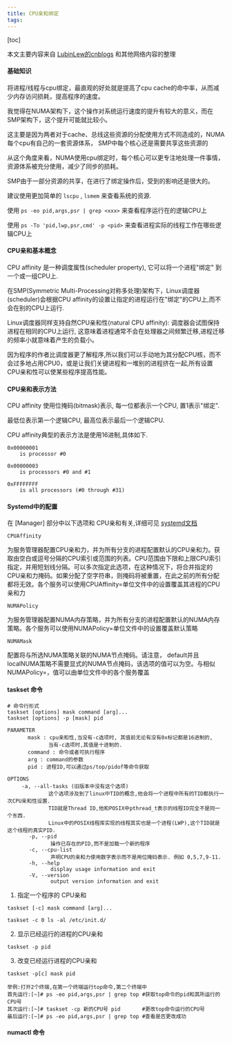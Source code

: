 ```yaml
---
title: CPU亲和绑定
tags: 
---
```


[toc]

本文主要内容来自 [LubinLew的cnblogs](https://www.cnblogs.com/LubinLew/p/cpu_affinity.html) 和其他网络内容的整理

#### 基础知识

将进程/线程与cpu绑定，最直观的好处就是提高了cpu cache的命中率，从而减少内存访问损耗，提高程序的速度。

我觉得在NUMA架构下，这个操作对系统运行速度的提升有较大的意义，而在SMP架构下，这个提升可能就比较小。

这主要是因为两者对于cache、总线这些资源的分配使用方式不同造成的，NUMA每个cpu有自己的一套资源体系， SMP中每个核心还是需要共享这些资源的

从这个角度来看，NUMA使用cpu绑定时，每个核心可以更专注地处理一件事情，资源体系被充分使用，减少了同步的损耗。

SMP由于一部分资源的共享，在进行了绑定操作后，受到的影响还是很大的。

建议使用更加简单的 `lscpu` , `lsmem` 来查看系统的资源.

使用 `ps -eo pid,args,psr | grep <xxx>` 来查看程序运行在的逻辑CPU上

使用 `ps -To 'pid,lwp,psr,cmd' -p <pid>` 来查看进程实际的线程工作在哪些逻辑CPU上

#### CPU亲和基本概念

CPU affinity 是一种调度属性(scheduler property), 它可以将一个进程"绑定" 到一个或一组CPU上.

在SMP(Symmetric Multi-Processing对称多处理)架构下，Linux调度器(scheduler)会根据CPU affinity的设置让指定的进程运行在"绑定"的CPU上,而不会在别的CPU上运行. 

Linux调度器同样支持自然CPU亲和性(natural CPU affinity): 调度器会试图保持进程在相同的CPU上运行, 这意味着进程通常不会在处理器之间频繁迁移,进程迁移的频率小就意味着产生的负载小。

因为程序的作者比调度器更了解程序,所以我们可以手动地为其分配CPU核，而不会过多地占用CPU0，或是让我们关键进程和一堆别的进程挤在一起,所有设置CPU亲和性可以使某些程序提高性能。

#### CPU亲和表示方法

CPU affinity 使用位掩码(bitmask)表示, 每一位都表示一个CPU, 置1表示"绑定".

最低位表示第一个逻辑CPU, 最高位表示最后一个逻辑CPU.

CPU affinity典型的表示方法是使用16进制,具体如下.

```
0x00000001
    is processor #0

0x00000003
    is processors #0 and #1

0xFFFFFFFF
    is all processors (#0 through #31)
```

#### Systemd中的配置

在 \[Manager] 部分中以下选项和 CPU亲和有关,详细可见 [systemd文档](https://www.freedesktop.org/software/systemd/man/systemd-system.conf.html)

`CPUAffinity`

为服务管理器配置CPU亲和力，并为所有分支的进程配置默认的CPU亲和力。获取由空白或逗号分隔的CPU索引或范围的列表。CPU范围由下限和上限CPU索引指定，并用短划线分隔。可以多次指定此选项，在这种情况下，将合并指定的CPU亲和力掩码。如果分配了空字符串，则掩码将被重置，在此之前的所有分配都将无效。各个服务可以使用CPUAffinity=单位文件中的设置覆盖其进程的CPU亲和力

`NUMAPolicy`

为服务管理器配置NUMA内存策略，并为所有分支的进程配置默认的NUMA内存策略。各个服务可以使用NUMAPolicy=单位文件中的设置覆盖默认策略

`NUMAMask`

配置将与所选NUMA策略关联的NUMA节点掩码。请注意， default并且localNUMA策略不需要显式的NUMA节点掩码，该选项的值可以为空。与相似NUMAPolicy=，值可以由单位文件中的各个服务覆盖

#### taskset 命令

```
# 命令行形式
taskset [options] mask command [arg]...
taskset [options] -p [mask] pid

PARAMETER
　　　　mask : cpu亲和性,当没有-c选项时, 其值前无论有没有0x标记都是16进制的,
　　　　　　　　当有-c选项时,其值是十进制的.
　　　　command : 命令或者可执行程序
　　　　arg : command的参数
　　　　pid : 进程ID,可以通过ps/top/pidof等命令获取
	
OPTIONS
　	-a, --all-tasks (旧版本中没有这个选项)
　　　　　　　　这个选项涉及到了linux中TID的概念,他会将一个进程中所有的TID都执行一次CPU亲和性设置.
　　　　　　　　TID就是Thread ID,他和POSIX中pthread_t表示的线程ID完全不是同一个东西.
　　　　　　　　Linux中的POSIX线程库实现的线程其实也是一个进程(LWP),这个TID就是这个线程的真实PID.
       -p, --pid
              操作已存在的PID,而不是加载一个新的程序
       -c, --cpu-list
              声明CPU的亲和力使用数字表示而不是用位掩码表示. 例如 0,5,7,9-11.
       -h, --help
              display usage information and exit
       -V, --version
              output version information and exit
```

1. 指定一个程序的 CPU亲和

`taskset [-c] mask command [arg]...`

`taskset -c 0 ls -al /etc/init.d/`

2. 显示已经运行的进程的CPU亲和

`taskset -p pid`

3. 改变已经运行进程的CPU亲和

```
taskset -p[c] mask pid

举例:打开2个终端,在第一个终端运行top命令,第二个终端中
首先运行:[~]# ps -eo pid,args,psr | grep top #获取top命令的pid和其所运行的CPU号
其次运行:[~]# taskset -cp 新的CPU号 pid       #更改top命令运行的CPU号
最后运行:[~]# ps -eo pid,args,psr | grep top #查看是否更改成功
```


#### numactl 命令